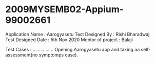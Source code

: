 # 2009MYSEMB02-Appium-99002661
 

Application Name : Aarogyasetu
Test Designed By : Rishi Bharadwaj  
Test Designed Date : 5th Nov 2020
Mentor of project : Balaji

 

Test Cases :
................
Opening Aarogyasetu app and taking aa self-assessment(no symptomps case).

